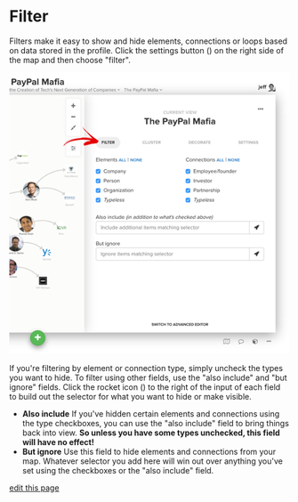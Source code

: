 # Filter

Filters make it easy to show and hide elements, connections or loops based on data stored in the profile. Click the settings button (<i class="fa fa-sliders"></i>) on the right side of the map and then choose "filter".

![filter](../images/filter.png)

If you're filtering by element or connection type, simply uncheck the types you want to hide. To filter using other fields, use the "also include" and "but ignore" fields. Click the rocket icon (<i class="fa fa-rocket"></i>) to the right of the input of each field to build out the selector for what you want to hide or make visible.

* **Also include** If you've hidden certain elements and connections using the type checkboxes, you can use the "also include" field to bring things back into view. **So unless you have some types unchecked, this field will have no effect!**
* **But ignore** Use this field to hide elements and connections from your map. Whatever selector you add here will win out over anything you've set using the checkboxes or the "also include" field.

<span class="edit-link"><a href="https://github.com/kumu/docs/blob/master/guides/filter.md" target="_blank"><i class="fa fa-github"></i> edit this page</a></span>

